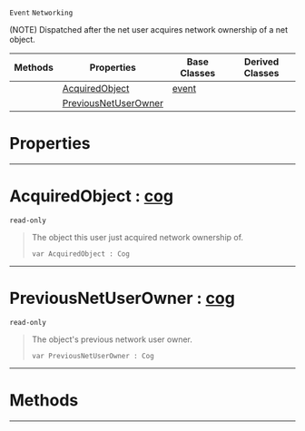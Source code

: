  `Event` `Networking`



(NOTE) Dispatched after the net user acquires network ownership of a net object.

|Methods|Properties|Base Classes|Derived Classes|
|---|---|---|---|
| |[ AcquiredObject](https://github.com/ArendDanielek/ZeroDocsTest/blob/master/code_reference/class_reference/netuseracquiredobjectownership.markdown#acquiredobject-zero-engi)|[event](https://github.com/ArendDanielek/ZeroDocsTest/blob/master/code_reference/class_reference/event.markdown)| |
| |[ PreviousNetUserOwner](https://github.com/ArendDanielek/ZeroDocsTest/blob/master/code_reference/class_reference/netuseracquiredobjectownership.markdown#previousnetuserowner-zer)| | |


 #  Properties


---  
 #  AcquiredObject : [cog](https://github.com/ArendDanielek/ZeroDocsTest/blob/master/code_reference/class_reference/cog.markdown)

 `read-only`

> The object this user just acquired network ownership of.
> ``` lang=cpp, name=Zilch
> var AcquiredObject : Cog


---  
 #  PreviousNetUserOwner : [cog](https://github.com/ArendDanielek/ZeroDocsTest/blob/master/code_reference/class_reference/cog.markdown)

 `read-only`

> The object's previous network user owner.
> ``` lang=cpp, name=Zilch
> var PreviousNetUserOwner : Cog


---  
 #  Methods


---  
 
  
  
  
  
  
  
  

 